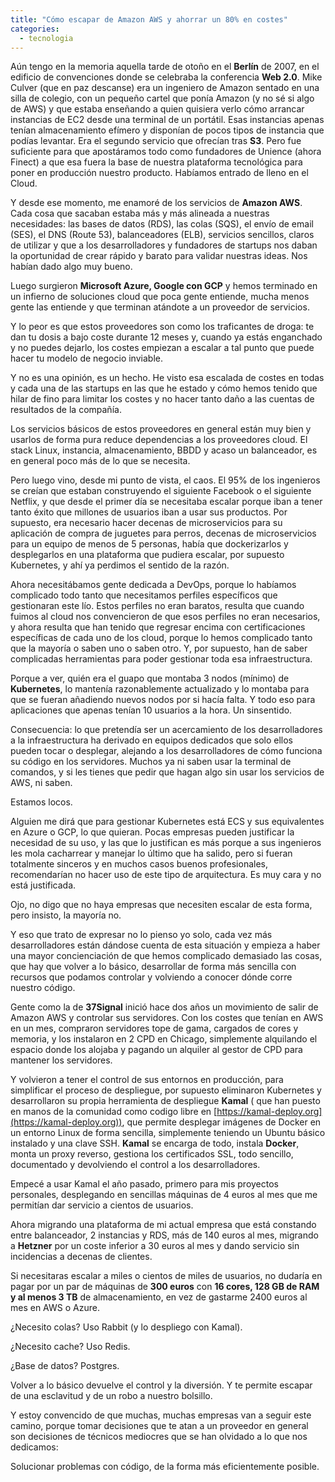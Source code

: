```yaml
---
title: "Cómo escapar de Amazon AWS y ahorrar un 80% en costes"
categories:
  - tecnologia
---
```



Aún tengo en la memoria aquella tarde de otoño en el **Berlín** de 2007, en el edificio de convenciones donde se celebraba la conferencia **Web 2.0**. Mike Culver (que en paz descanse) era un ingeniero de Amazon sentado en una silla de colegio, con un pequeño cartel que ponía Amazon (y no sé si algo de AWS) y que estaba enseñando a quien quisiera verlo cómo arrancar instancias de EC2 desde una terminal de un portátil. Esas instancias apenas tenían almacenamiento efímero y disponían de pocos tipos de instancia que podías levantar. Era el segundo servicio que ofrecían tras **S3**. Pero fue suficiente para que apostáramos todo como fundadores de Unience (ahora Finect) a que esa fuera la base de nuestra plataforma tecnológica para poner en producción nuestro producto. Habíamos entrado de lleno en el Cloud.

Y desde ese momento, me enamoré de los servicios de **Amazon AWS**. Cada cosa que sacaban estaba más y más alineada a nuestras necesidades: las bases de datos (RDS), las colas (SQS), el envío de email (SES), el DNS (Route 53), balanceadores (ELB), servicios sencillos, claros de utilizar y que a los desarrolladores y fundadores de startups nos daban la oportunidad de crear rápido y barato para validar nuestras ideas. Nos habían dado algo muy bueno.

Luego surgieron **Microsoft Azure, Google con GCP** y hemos terminado en un infierno de soluciones cloud que poca gente entiende, mucha menos gente las entiende y que terminan atándote a un proveedor de servicios.

Y lo peor es que estos proveedores son como los traficantes de droga: te dan tu dosis a bajo coste durante 12 meses y, cuando ya estás enganchado y no puedes dejarlo, los costes empiezan a escalar a tal punto que puede hacer tu modelo de negocio inviable.

Y no es una opinión, es un hecho. He visto esa escalada de costes en todas y cada una de las startups en las que he estado y cómo hemos tenido que hilar de fino para limitar los costes y no hacer tanto daño a las cuentas de resultados de la compañía.

Los servicios básicos de estos proveedores en general están muy bien y usarlos de forma pura reduce dependencias a los proveedores cloud. El stack Linux, instancia, almacenamiento, BBDD y acaso un balanceador, es en general poco más de lo que se necesita.

Pero luego vino, desde mi punto de vista, el caos. El 95% de los ingenieros se creían que estaban construyendo el siguiente Facebook o el siguiente Netflix, y que desde el primer día se necesitaba escalar porque iban a tener tanto éxito que millones de usuarios iban a usar sus productos. Por supuesto, era necesario hacer decenas de microservicios para su aplicación de compra de juguetes para perros, decenas de microservicios para un equipo de menos de 5 personas, había que dockerizarlos y desplegarlos en una plataforma que pudiera escalar, por supuesto Kubernetes, y ahí ya perdimos el sentido de la razón.

Ahora necesitábamos gente dedicada a DevOps, porque lo habíamos complicado todo tanto que necesitamos perfiles específicos que gestionaran este lío. Estos perfiles no eran baratos, resulta que cuando fuimos al cloud nos convencieron de que esos perfiles no eran necesarios, y ahora resulta que han tenido que regresar encima con certificaciones específicas de cada uno de los cloud, porque lo hemos complicado tanto que la mayoría o saben uno o saben otro. Y, por supuesto, han de saber complicadas herramientas para poder gestionar toda esa infraestructura.

Porque a ver, quién era el guapo que montaba 3 nodos (mínimo) de **Kubernetes**, lo mantenía razonablemente actualizado y lo montaba para que se fueran añadiendo nuevos nodos por si hacía falta. Y todo eso para aplicaciones que apenas tenían 10 usuarios a la hora. Un sinsentido.

Consecuencia: lo que pretendía ser un acercamiento de los desarrolladores a la infraestructura ha derivado en equipos dedicados que solo ellos pueden tocar o desplegar, alejando a los desarrolladores de cómo funciona su código en los servidores. Muchos ya ni saben usar la terminal de comandos, y si les tienes que pedir que hagan algo sin usar los servicios de AWS, ni saben.

Estamos locos.

Alguien me dirá que para gestionar Kubernetes está ECS y sus equivalentes en Azure o GCP, lo que quieran. Pocas empresas pueden justificar la necesidad de su uso, y las que lo justifican es más porque a sus ingenieros les mola cacharrear y manejar lo último que ha salido, pero si fueran totalmente sinceros y en muchos casos buenos profesionales, recomendarían no hacer uso de este tipo de arquitectura. Es muy cara y no está justificada.

Ojo, no digo que no haya empresas que necesiten escalar de esta forma, pero insisto, la mayoría no.

Y eso que trato de expresar no lo pienso yo solo, cada vez más desarrolladores están dándose cuenta de esta situación y empieza a haber una mayor concienciación de que hemos complicado demasiado las cosas, que hay que volver a lo básico, desarrollar de forma más sencilla con recursos que podamos controlar y volviendo a conocer dónde corre nuestro código.

Gente como la de **37Signal** inició hace dos años un movimiento de salir de Amazon AWS y controlar sus servidores. Con los costes que tenían en AWS en un mes, compraron servidores tope de gama, cargados de cores y memoria, y los instalaron en 2 CPD en Chicago, simplemente alquilando el espacio donde los alojaba y pagando un alquiler al gestor de CPD para mantener los servidores.

Y volvieron a tener el control de sus entornos en producción, para simplificar el proceso de despliegue, por supuesto eliminaron Kubernetes y desarrollaron su propia herramienta de despliegue
**Kamal** ( que han puesto en manos de la comunidad como codigo libre en [https://kamal-deploy.org](https://kamal-deploy.org)), que permite desplegar imágenes de Docker en un entorno Linux de forma sencilla, simplemente teniendo un Ubuntu básico instalado y una clave SSH. **Kamal** se encarga de todo, instala **Docker**, monta un proxy reverso, gestiona los certificados SSL, todo sencillo, documentado y devolviendo el control a los desarrolladores.

Empecé a usar Kamal el año pasado, primero para mis proyectos personales, desplegando en sencillas máquinas de 4 euros al mes que me permitían dar servicio a cientos de usuarios.

Ahora migrando una plataforma de mi actual empresa que está constando entre balanceador, 2 instancias y RDS, más de 140 euros al mes, migrando a **Hetzner** por un coste inferior a 30 euros al mes y dando servicio sin incidencias a decenas de clientes.

Si necesitaras escalar a miles o cientos de miles de usuarios, no dudaría en pagar por un par de máquinas de **300 euros** con **16 cores, 128 GB de RAM y al menos 3 TB** de almacenamiento, en vez de gastarme 2400 euros al mes en AWS o Azure.

¿Necesito colas? Uso Rabbit (y lo despliego con Kamal).

¿Necesito cache? Uso Redis.

¿Base de datos? Postgres.

Volver a lo básico devuelve el control y la diversión. Y te permite escapar de una esclavitud y de un robo a nuestro bolsillo.

Y estoy convencido de que muchas, muchas empresas van a seguir este camino, porque tomar decisiones que te atan a un proveedor en general son decisiones de técnicos mediocres que se han olvidado a lo que nos dedicamos:

Solucionar problemas con código, de la forma más eficientemente posible.
